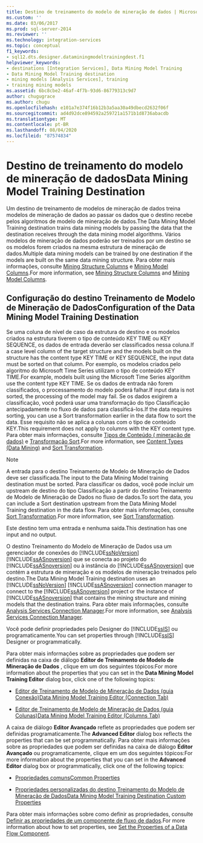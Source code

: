 ```yaml
---
title: Destino de treinamento do modelo de mineração de dados | Microsoft Docs
ms.custom: ''
ms.date: 03/06/2017
ms.prod: sql-server-2014
ms.reviewer: ''
ms.technology: integration-services
ms.topic: conceptual
f1_keywords:
- sql12.dts.designer.dataminingmodeltrainingdest.f1
helpviewer_keywords:
- destinations [Integration Services], Data Mining Model Training
- Data Mining Model Training destination
- mining models [Analysis Services], training
- training mining models
ms.assetid: 6bc8cbe2-46af-4f7b-93d6-86779313c9d7
author: chugugrace
ms.author: chugu
ms.openlocfilehash: e101a7e374f16b12b3a5aa30a49dbecd2632f06f
ms.sourcegitcommit: ad4d92dce894592a259721a1571b1d8736abacdb
ms.translationtype: MT
ms.contentlocale: pt-BR
ms.lasthandoff: 08/04/2020
ms.locfileid: "87574834"
---
```

# <a name="data-mining-model-training-destination"></a><span data-ttu-id="3d816-102">Destino de treinamento do modelo de mineração de dados</span><span class="sxs-lookup"><span data-stu-id="3d816-102">Data Mining Model Training Destination</span></span>
  <span data-ttu-id="3d816-103">Um destino de treinamento de modelos de mineração de dados treina modelos de mineração de dados ao passar os dados que o destino recebe pelos algoritmos de modelo de mineração de dados.</span><span class="sxs-lookup"><span data-stu-id="3d816-103">The Data Mining Model Training destination trains data mining models by passing the data that the destination receives through the data mining model algorithms.</span></span> <span data-ttu-id="3d816-104">Vários modelos de mineração de dados poderão ser treinados por um destino se os modelos forem criados na mesma estrutura de mineração de dados.</span><span class="sxs-lookup"><span data-stu-id="3d816-104">Multiple data mining models can be trained by one destination if the models are built on the same data mining structure.</span></span> <span data-ttu-id="3d816-105">Para obter mais informações, consulte [Mining Structure Columns](https://docs.microsoft.com/analysis-services/data-mining/mining-structure-columns) e [Mining Model Columns](https://docs.microsoft.com/analysis-services/data-mining/mining-model-columns).</span><span class="sxs-lookup"><span data-stu-id="3d816-105">For more information, see [Mining Structure Columns](https://docs.microsoft.com/analysis-services/data-mining/mining-structure-columns) and [Mining Model Columns](https://docs.microsoft.com/analysis-services/data-mining/mining-model-columns).</span></span>  
  
## <a name="configuration-of-the-data-mining-model-training-destination"></a><span data-ttu-id="3d816-106">Configuração do destino Treinamento de Modelo de Mineração de Dados</span><span class="sxs-lookup"><span data-stu-id="3d816-106">Configuration of the Data Mining Model Training Destination</span></span>  
 <span data-ttu-id="3d816-107">Se uma coluna de nível de caso da estrutura de destino e os modelos criados na estrutura tiverem o tipo de conteúdo KEY TIME ou KEY SEQUENCE, os dados de entrada deverão ser classificados nessa coluna.</span><span class="sxs-lookup"><span data-stu-id="3d816-107">If a case level column of the target structure and the models built on the structure has the content type KEY TIME or KEY SEQUENCE, the input data must be sorted on that column.</span></span> <span data-ttu-id="3d816-108">Por exemplo, os modelos criados pelo algoritmo do Microsoft Time Series utilizam o tipo de conteúdo KEY TIME.</span><span class="sxs-lookup"><span data-stu-id="3d816-108">For example, models built using the Microsoft Time Series algorithm use the content type KEY TIME.</span></span> <span data-ttu-id="3d816-109">Se os dados de entrada não forem classificados, o processamento do modelo poderá falhar.</span><span class="sxs-lookup"><span data-stu-id="3d816-109">If input data is not sorted, the processing of the model may fail.</span></span> <span data-ttu-id="3d816-110">Se os dados exigirem a classificação, você poderá usar uma transformação do tipo Classificação antecipadamente no fluxo de dados para classificá-los.</span><span class="sxs-lookup"><span data-stu-id="3d816-110">If the data requires sorting, you can use a Sort transformation earlier in the data flow to sort the data.</span></span> <span data-ttu-id="3d816-111">Esse requisito não se aplica a colunas com o tipo de conteúdo KEY.</span><span class="sxs-lookup"><span data-stu-id="3d816-111">This requirement does not apply to columns with the KEY content type.</span></span> <span data-ttu-id="3d816-112">Para obter mais informações, consulte [Tipos de Conteúdo &#40; mineração de dados&#41;](https://docs.microsoft.com/analysis-services/data-mining/content-types-data-mining) e [Transformação Sort](transformations/sort-transformation.md).</span><span class="sxs-lookup"><span data-stu-id="3d816-112">For more information, see [Content Types &#40;Data Mining&#41;](https://docs.microsoft.com/analysis-services/data-mining/content-types-data-mining) and [Sort Transformation](transformations/sort-transformation.md).</span></span>  
  
> [!NOTE]  
>  <span data-ttu-id="3d816-113">A entrada para o destino Treinamento de Modelo de Mineração de Dados deve ser classificada.</span><span class="sxs-lookup"><span data-stu-id="3d816-113">The input to the Data Mining Model training destination must be sorted.</span></span> <span data-ttu-id="3d816-114">Para classificar os dados, você pode incluir um upstream de destino do tipo Classificação a partir do destino Treinamento de Modelo de Mineração de Dados no fluxo de dados.</span><span class="sxs-lookup"><span data-stu-id="3d816-114">To sort the data, you can include a Sort destination upstream from the Data Mining Model Training destination in the data flow.</span></span> <span data-ttu-id="3d816-115">Para obter mais informações, consulte [Sort Transformation](transformations/sort-transformation.md).</span><span class="sxs-lookup"><span data-stu-id="3d816-115">For more information, see [Sort Transformation](transformations/sort-transformation.md).</span></span>  
  
 <span data-ttu-id="3d816-116">Este destino tem uma entrada e nenhuma saída.</span><span class="sxs-lookup"><span data-stu-id="3d816-116">This destination has one input and no output.</span></span>  
  
 <span data-ttu-id="3d816-117">O destino Treinamento do Modelo de Mineração de Dados usa um gerenciador de conexões do [!INCLUDE[ssNoVersion](../../includes/ssnoversion-md.md)] [!INCLUDE[ssASnoversion](../../includes/ssasnoversion-md.md)] que se conecta ao projeto do [!INCLUDE[ssASnoversion](../../includes/ssasnoversion-md.md)] ou à instância do [!INCLUDE[ssASnoversion](../../includes/ssasnoversion-md.md)] que contém a estrutura de mineração e os modelos de mineração treinados pelo destino.</span><span class="sxs-lookup"><span data-stu-id="3d816-117">The Data Mining Model Training destination uses an [!INCLUDE[ssNoVersion](../../includes/ssnoversion-md.md)] [!INCLUDE[ssASnoversion](../../includes/ssasnoversion-md.md)] connection manager to connect to the [!INCLUDE[ssASnoversion](../../includes/ssasnoversion-md.md)] project or the instance of [!INCLUDE[ssASnoversion](../../includes/ssasnoversion-md.md)] that contains the mining structure and mining models that the destination trains.</span></span> <span data-ttu-id="3d816-118">Para obter mais informações, consulte [Analysis Services Connection Manager](../connection-manager/analysis-services-connection-manager.md).</span><span class="sxs-lookup"><span data-stu-id="3d816-118">For more information, see [Analysis Services Connection Manager](../connection-manager/analysis-services-connection-manager.md).</span></span>  
  
 <span data-ttu-id="3d816-119">Você pode definir propriedades pelo Designer do [!INCLUDE[ssIS](../../includes/ssis-md.md)] ou programaticamente.</span><span class="sxs-lookup"><span data-stu-id="3d816-119">You can set properties through [!INCLUDE[ssIS](../../includes/ssis-md.md)] Designer or programmatically.</span></span>  
  
 <span data-ttu-id="3d816-120">Para obter mais informações sobre as propriedades que podem ser definidas na caixa de diálogo **Editor de Treinamento de Modelo de Mineração de Dados** , clique em um dos seguintes tópicos:</span><span class="sxs-lookup"><span data-stu-id="3d816-120">For more information about the properties that you can set in the **Data Mining Model Training Editor** dialog box, click one of the following topics:</span></span>  
  
-   [<span data-ttu-id="3d816-121">Editor de Treinamento de Modelo de Mineração de Dados &#40;guia Conexão&#41;</span><span class="sxs-lookup"><span data-stu-id="3d816-121">Data Mining Model Training Editor &#40;Connection Tab&#41;</span></span>](../data-mining-model-training-editor-connection-tab.md)  
  
-   [<span data-ttu-id="3d816-122">Editor de Treinamento de Modelo de Mineração de Dados &#40;guia Colunas&#41;</span><span class="sxs-lookup"><span data-stu-id="3d816-122">Data Mining Model Training Editor &#40;Columns Tab&#41;</span></span>](../data-mining-model-training-editor-columns-tab.md)  
  
 <span data-ttu-id="3d816-123">A caixa de diálogo **Editor Avançado** reflete as propriedades que podem ser definidas programaticamente.</span><span class="sxs-lookup"><span data-stu-id="3d816-123">The **Advanced Editor** dialog box reflects the properties that can be set programmatically.</span></span> <span data-ttu-id="3d816-124">Para obter mais informações sobre as propriedades que podem ser definidas na caixa de diálogo **Editor Avançado** ou programaticamente, clique em um dos seguintes tópicos:</span><span class="sxs-lookup"><span data-stu-id="3d816-124">For more information about the properties that you can set in the **Advanced Editor** dialog box or programmatically, click one of the following topics:</span></span>  
  
-   [<span data-ttu-id="3d816-125">Propriedades comuns</span><span class="sxs-lookup"><span data-stu-id="3d816-125">Common Properties</span></span>](../common-properties.md)  
  
-   [<span data-ttu-id="3d816-126">Propriedades personalizadas do destino Treinamento do Modelo de Mineração de Dados</span><span class="sxs-lookup"><span data-stu-id="3d816-126">Data Mining Model Training Destination Custom Properties</span></span>](data-mining-model-training-destination-custom-properties.md)  
  
 <span data-ttu-id="3d816-127">Para obter mais informações sobre como definir as propriedades, consulte [Definir as propriedades de um componente de fluxo de dados](set-the-properties-of-a-data-flow-component.md).</span><span class="sxs-lookup"><span data-stu-id="3d816-127">For more information about how to set properties, see [Set the Properties of a Data Flow Component](set-the-properties-of-a-data-flow-component.md).</span></span>  
  
  
